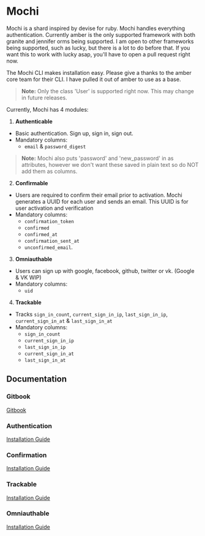 # Mochi

<!-- ![Image of Mochi](https://image.shutterstock.com/image-vector/mochi-character-design-wallpaper-free-260nw-1572610879.jpg) -->

Mochi is a shard inspired by devise for ruby. Mochi handles everything authentication. Currently amber is the only supported framework with both granite and jennifer orms being supported. I am open to other frameworks being supported, such as lucky, but there is a lot to do before that. If you want this to work with lucky asap, you'll have to open a pull request right now.

The Mochi CLI makes installation easy. Please give a thanks to the amber core team for their CLI. I have pulled it out of amber to use as a base. 

> **Note:** Only the class 'User' is supported right now. This may change in future releases.

Currently, Mochi has 4 modules:  

1. **Authenticable**
  - Basic authentication. Sign up, sign in, sign out.  
  - Mandatory columns:  
    - `email` & `password_digest`
  > **Note:** Mochi also puts 'password' and 'new_password' in as attributes, however we don't want these saved in plain text so do NOT add them as columns.

2. **Confirmable**  
  - Users are required to confirm their email prior to activation. Mochi generates a UUID for each user and sends an email. This UUID is for user activation and verification
  - Mandatory columns:  
    - `confirmation_token`
    - `confirmed`
    - `confirmed_at`
    - `confirmation_sent_at`
    - `unconfirmed_email`.
  
3. **Omniauthable**  
  - Users can sign up with google, facebook, github, twitter or vk. (Google & VK WIP)
  - Mandatory columns:
    - `uid`

4. **Trackable**
  - Tracks `sign_in_count`, `current_sign_in_ip`, `last_sign_in_ip`, `current_sign_in_at` & `last_sign_in_at`
  - Mandatory columns:
    - `sign_in_count`
    - `current_sign_in_ip`
    - `last_sign_in_ip`
    - `current_sign_in_at`
    - `last_sign_in_at`

## Documentation

### Gitbook
[Gitbook](https://awcrotwell.gitbook.io/mochi/)

### Authentication  
[Installation Guide](https://awcrotwell.gitbook.io/mochi/guides/authenticable)

### Confirmation  

[Installation Guide](https://awcrotwell.gitbook.io/mochi/guides/confirmable)

### Trackable
[Installation Guide](https://awcrotwell.gitbook.io/mochi/guides/trackable)

### Omniauthable  

[Installation Guide](https://awcrotwell.gitbook.io/mochi/guides/omniauthable)
